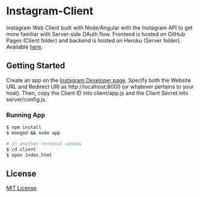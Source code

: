 Instagram-Client
================

Instagram Web Client built with Node/Angular with the Instagram API to get more familiar with Server-side OAuth flow. Frontend is hosted on GitHub Pages (Client folder) and backend is hosted on Heroku (Server folder). Available [here](http://xasos.github.io/Instagram-Client).

## Getting Started
Create an app on the [Instagram Developer page](http://instagram.com/developer/). Specify both the Website URL and Redirect URI as http://localhost:8000 (or whatever pertains to your host). Then, copy the Client ID into client/app.js and the Client Secret into server/config.js.

### Running App
```sh
$ npm install
$ mongod && node app

# In another terminal window
$ cd client
$ open index.html
```

## License
[MIT License](LICENSE)

